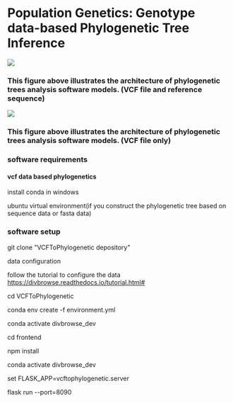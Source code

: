 # Population Genetics: Genotype data-based  Phylogenetic Tree Inference

<img src="https://user-images.githubusercontent.com/63479459/226971670-2696be48-4410-4795-bcb9-8e2936595ed6.png" >

### This figure above illustrates the architecture of phylogenetic trees analysis software models. (VCF file and reference sequence)

<img src="https://user-images.githubusercontent.com/63479459/226971695-6422a77b-de35-4a3c-9eba-caf6f6d41f58.png" >

### This figure above illustrates the architecture of phylogenetic trees analysis software models. (VCF file only)

###  software requirements 

#### vcf data based phylogenetics

install conda in windows


ubuntu virtual environment(if you construct the phylogenetic tree based on sequence data or fasta data)

### software setup

git clone "VCFToPhylogenetic depository"


data configuration

follow the tutorial to configure the data
https://divbrowse.readthedocs.io/tutorial.html#


cd VCFToPhylogenetic

conda env create -f environment.yml

conda activate divbrowse_dev

cd frontend

npm install

conda activate divbrowse_dev

set FLASK_APP=vcftophylogenetic.server

flask run --port=8090






